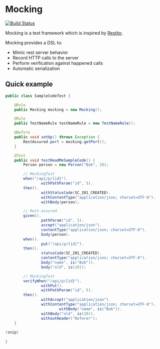 # Mocking

[![Build Status](http://ci.buildria.com/job/mocking/badge/icon)](http://ci.buildria.com/job/mocking/)

Mocking is a test framework  which is inspired by [Restito](https://github.com/mkotsur/restito).

Mocking provides a DSL to:

 * Mimic rest server behavior
 * Record HTTP calls to the server
 * Perform verification against happened calls 
 * Automatic serialization

## Quick example


``` java
public class SampleCodeTest {

    @Rule
    public Mocking mocking = new Mocking();

    @Rule
    public TestNameRule testNameRule = new TestNameRule();

    @Before
    public void setUp() throws Exception {
        RestAssured.port = mocking.getPort();
    }

    @Test
    public void testReadMeSampleCode() {
        Person person = new Person("Bob", 20);

        // MockingTest
        when("/api/p/{id}").
                withPathParam("id", 5).
        then().
                withStatusCode(SC_201_CREATED).
                withContentType("application/json; charset=UTF-8").
                withBody(person);

        // Rest-assured
        given().
                pathParam("id", 5).
                accept("application/json").
                contentType("application/json; charset=UTF-8").
                body(person).
        when().
                put("/api/p/{id}").
        then().
                statusCode(SC_201_CREATED).
                contentType("application/json; charset=UTF-8").
                body("name", is("Bob")).
                body("old", is(20));

        // MockingTest
        verifyWhen("/api/p/{id}").
                withPut().
                withPathParam("id", 5).
        then().
                withAccept("application/json").
                withContentType("application/json; charset=UTF-8").
                        withBody("name", is("Bob")).
                withBody("old", is(20)).
                withoutHeader("Referer");
    }
    
(snip)
    
}
```
